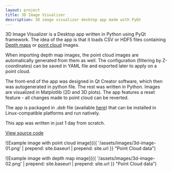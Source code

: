 ```yaml
---
layout: project
title: 3D Image Visualizer
description: 3D image visualizer desktop app made with PyQt
---
```


3D Image Visualizer is a Desktop app written in Python using PyQt framework. The idea of the app is that it 
loads CSV or HDF5 files containing [Depth maps](https://en.wikipedia.org/wiki/Depth_map) or [point cloud](https://en.wikipedia.org/wiki/Point_cloud) images.

When importing depth map images, the point cloud images are automatically generated from them as well. The configuration (filtering by Z-coordinates) can be saved in YAML file and exported later to apply on a point cloud.

The front-end of the app was designed in Qt Creator software, which then was autogenerated in python file. The rest was written in Python. Images are visualized in Matplotlib (2D and 3D plots). The app features a reset feature - all changes made to point cloud can be reverted.

The app is packaged in *.deb* file (available [here](https://drive.google.com/file/d/1Cd-LoR6ytzOuduwmgUhLy5qpgONIXc-E/view?usp=sharing)) that can be installed in Linux-compatible platforms and run natively.

This app was written in just 1 day from scratch.

<a href="https://github.com/sejego/3d_image_visualizer" target="_blank"><span class="label">View source code</span></a>

![Example image with point cloud image]({{ '/assets/images/3d-image-01.png' | prepend: site.baseurl | prepend: site.url }} "Point Cloud data")

![Example image with depth map image]({{ '/assets/images/3d-image-02.png' | prepend: site.baseurl | prepend: site.url }} "Point Cloud data")